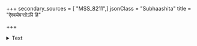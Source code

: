 +++
secondary_sources = [ "MSS_8211",]
jsonClass = "Subhaashita"
title = "ऐश्वर्यवन्तोऽपि हि"

+++

<details><summary>Text</summary>

ऐश्वर्यवन्तोऽपि हि निर्धनास् ते व्यर्थश्रमा जीवितमात्रसाराः।  
कृता न लोभोपहृतात्मभिर्यैः सुहृत्स्वयंग्राहविभूषणा श्रीः॥
</details>
